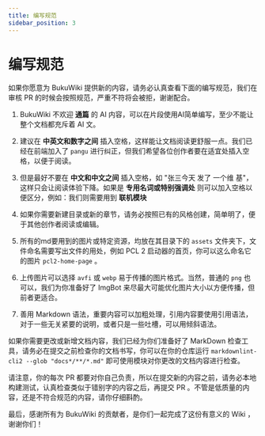 ```yaml
---
title: 编写规范
sidebar_position: 3
---
```


# 编写规范

如果你愿意为 BukuWiki 提供新的内容，请务必认真查看下面的编写规范，我们在审核 PR 的时候会按照规范，严重不符将会被拒，谢谢配合。

1. BukuWiki 不欢迎 **通篇** 的 AI 内容，可以在片段使用AI简单编写，至少不能让整个文档都充斥着 AI 文。

2. 建议在 **中英文和数字之间** 插入空格，这样能让文档阅读更舒服一点。我们已经在前端加入了 `pangu` 进行纠正，但我们希望各位创作者要在适宜处插入空格，以便于阅读。

3. 但是最好不要在 **中文和中文之间** 插入空格，如 "张三今天 发了 一个维 基"，这样只会让阅读体验下降。如果是 **专用名词或特别强调处** 则可以加入空格以便区分，例如：我们则需要用到 **联机模块**

4. 如果你需要新建目录或新的章节，请务必按照已有的风格创建，简单明了，便于其他创作者阅读或编辑。

5. 所有的md要用到的图片或特定资源，均放在其目录下的 `assets` 文件夹下，文件命名需要写出文件的用处，例如 PCL 2 启动器的首页，你可以这么命名它的图片 `pcl2-home-page` 。

6. 上传图片可以选择 `avfi` 或 `webp` 易于传播的图片格式。当然，普通的 `png` 也可以，我们为你准备好了 ImgBot 来尽最大可能优化图片大小以方便传播，但前者更适合。

7. 善用 Markdown 语法，重要内容可以加粗处理，引用内容要使用引用语法，对于一些无关紧要的说明，或者只是一些吐槽，可以用倾斜语法。

如果你需要更改或新增文档内容，我们已经为你们准备好了 MarkDown 检查工具，请务必在提交之前检查你的文档书写，你可以在你的仓库运行  `markdownlint-cli2 --glob "docs*/**/*.md"` 即可使用模块对你更改的文档内容进行检查。

请注意，你的每次 PR 都要对你自己负责，所以在提交新的内容之前，请务必本地构建测试，认真检查类似于错别字的内容之后，再提交 PR 。不管是低质量的内容，还是不符合规范的内容，请你仔细斟酌。

最后，感谢所有为 BukuWiki 的贡献者，是你们一起完成了这份有意义的 Wiki ，谢谢你们！

[//]: # (推荐阅读：[基于 Markdown 的中文文档排版规范]&#40;https://zhuanlan.zhihu.com/p/144446995&#41;)
